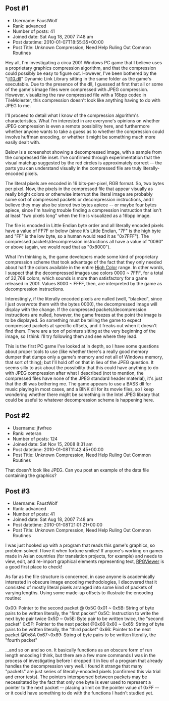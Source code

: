 ## Post #1
- Username: FaustWolf
- Rank: advanced
- Number of posts: 41
- Joined date: Sat Aug 18, 2007 7:48 am
- Post datetime: 2010-01-07T18:55:35+00:00
- Post Title: Unknown Compression, Need Help Ruling Out Common Routines

Hey all, I'm investigating a circa 2001 Windows PC game that I believe uses a proprietary graphics compression algorithm, and that the compression could possibly be easy to figure out. However, I've been bothered by the "[ijl10.dll](http://www.thevbzone.com/d_DLL.htm)" Dynamic Link Library sitting in the same folder as the game's executable. Due to the presence of the dll, I guessed at first that all or some of the game's image files were compressed with JPEG compression. However, visualizing the raw compressed file with a 16bpp codec in TileMolester, this compression doesn't look like anything having to do with JPEG to me.

I'll proceed to detail what I know of the compression algorithm's characteristics. What I'm interested in are everyone's opinions on whether JPEG compression is even a remote possibility here, and furthermore whether anyone wants to take a guess as to whether the compression could involve huffman encoding, or whether it might be something much more easily dealt with.

Below is a screenshot showing a decompressed image, with a sample from the compressed file inset. I've confirmed through experimentation that the visual matchup suggested by the red circles is approximately correct -- the parts you can understand visually in the compressed file are truly literally-encoded pixels.


The literal pixels are encoded in 16 bits-per-pixel, RGB format. So, two bytes per pixel. Now, the pixels in the compressed file that appear visually as really bright colors or otherwise interrupt the literal image are probably some sort of compressed packets or decompression instructions, and I believe they may also be stored two bytes apiece -- or maybe four bytes apiece, since I'm having trouble finding a compression instruction that isn't at least "two pixels long" when the file is visualized as a 16bpp image.

The file is encoded in Little Endian byte order and all literally encoded pixels have a value of FF7F or below (since it's Little Endian, "7F" is the high byte and "FF" is the low byte, so a human would read it as "0x7FFF"). The compressed packets/decompression instructions all have a value of "0080" or above (again, we would read that as "0x8000"). 

What I'm thinking is, the game developers made some kind of proprietary compression scheme that took advantage of the fact that they only needed about half the colors available in the entire [High Color](http://en.wikipedia.org/wiki/Highcolor) range. In other words, I suspect that the decompressed images use colors 0000 ~ 7FFF, for a total of 32,768 colors, which sounds is more than satisfactory for a game released in 2001. Values 8000 ~ FFFF, then, are interpreted by the game as decompression instructions.

Interestingly, if the literally encoded pixels are nulled (well, "blacked", since I just overwrote them with the bytes 0000), the decompressed image will display with the change. If the compressed packets/decompression instructions are nulled, however, the game freezes at the point the image is to be displayed. So something must be telling the game to expect compressed packets at specific offsets, and it freaks out when it doesn't find them. There are a ton of pointers sitting at the very beginning of the image, so I think I'll try following them and see where they lead.


This is the first PC game I've looked at in depth, so I have some questions about proper tools to use (like whether there's a really good memory dumper that dumps only a game's memory and not all of Windows memory, that sort of thing); but I'll hold off on that in lieu of the JPEG question. It seems silly to ask about the possibility that this could have anything to do with JPEG compression after what I described (not to mention, the compressed files have none of the JPEG standard header material), it's just that the dll was bothering me. The game appears to use a BASS dll for music playing in most cases, and a BINK dll for its movie files, so I keep wondering whether there might be something in the Intel JPEG library that could be useful to whatever decompression scheme is happening here.
## Post #2
- Username: jfwfreo
- Rank: veteran
- Number of posts: 124
- Joined date: Sat Nov 15, 2008 8:31 am
- Post datetime: 2010-01-08T11:42:45+00:00
- Post Title: Unknown Compression, Need Help Ruling Out Common Routines

That doesn't look like JPEG. Can you post an example of the data file containing the graphics?
## Post #3
- Username: FaustWolf
- Rank: advanced
- Number of posts: 41
- Joined date: Sat Aug 18, 2007 7:48 am
- Post datetime: 2010-01-08T21:01:21+00:00
- Post Title: Unknown Compression, Need Help Ruling Out Common Routines

I was just hooked up with a program that reads this game's graphics, so problem solved. I love it when fortune smiles!   If anyone's working on games made in Asian countries (for translation projects, for example) and needs to view, edit, and re-import graphical elements representing text,  [RPGViewer](http://blog.csdn.net/vbvan/archive/2007/11/01/1860825.aspx) is a good first place to check! 

As far as the file structure is concerned, in case anyone is academically interested in obscure image encoding methodologies, I discovered that it consisted of mostly literal pixels arranged into some kind of packets of varying lengths. Using some made-up offsets to illustrate the encoding routine:

0x00: Pointer to the second packet @ 0x5C
0x01 ~ 0x5B: String of byte pairs to be written literally, the "first packet"
0x5C: Instruction to write the next byte pair twice
0x5D ~ 0x5E: Byte pair to be written twice, the "second packet"
0x5F: Pointer to the next packet @0x66
0x60 ~ 0x65: String of byte pairs to be written literally, the "third packet"
0x66: Pointer to the next packet @0x8A
0x67~0x89: String of byte pairs to be written literally, the "fourth packet"

...and so on and so on. It basically functions as an obscure form of run length encoding I think, but there are a few more commands I was in the process of investigating before I dropped it in lieu of a program that already handles the decompression very well. I found it strange that many "packets" are just series of literally-encoded pixels (confirmed this via trial and error tests). The pointers interspersed between packets may be necessitated by the fact that only one byte is ever used to represent a pointer to the next packet -- placing a limit on the pointer value of 0xFF -- or it could have something to do with the functions I hadn't studied yet.
